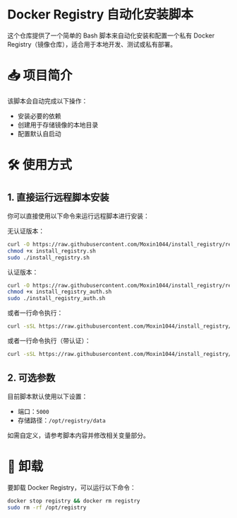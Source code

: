 # Docker Registry 自动化安装脚本
这个仓库提供了一个简单的 Bash 脚本来自动化安装和配置一个私有 Docker Registry（镜像仓库），适合用于本地开发、测试或私有部署。
# 📥 项目简介
该脚本会自动完成以下操作：
- 安装必要的依赖
- 创建用于存储镜像的本地目录
- 配置默认自启动
# 🛠️ 使用方式
## 1. 直接运行远程脚本安装
你可以直接使用以下命令来运行远程脚本进行安装：

无认证版本：
```bash
curl -O https://raw.githubusercontent.com/Moxin1044/install_registry/refs/heads/main/install_registry.sh
chmod +x install_registry.sh
sudo ./install_registry.sh
```
认证版本：
```bash
curl -O https://raw.githubusercontent.com/Moxin1044/install_registry/refs/heads/main/install_registry_auth.sh
chmod +x install_registry_auth.sh
sudo ./install_registry_auth.sh
```
或者一行命令执行：
```bash
curl -sSL https://raw.githubusercontent.com/Moxin1044/install_registry/refs/heads/main/install_registry.sh | sudo bash
```
或者一行命令执行（带认证）：
```bash
curl -sSL https://raw.githubusercontent.com/Moxin1044/install_registry/refs/heads/main/install_registry_auth.sh | sudo bash
```
## 2. 可选参数
目前脚本默认使用以下设置：

- 端口：`5000`
- 存储路径：`/opt/registry/data`

如需自定义，请参考脚本内容并修改相关变量部分。
# 🧹 卸载
要卸载 Docker Registry，可以运行以下命令：
```bash
docker stop registry && docker rm registry
sudo rm -rf /opt/registry
```